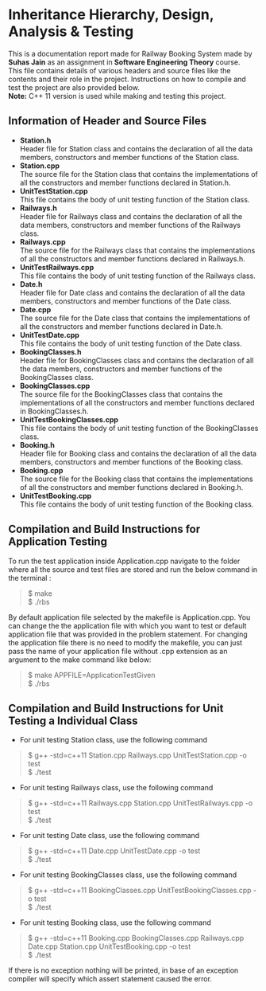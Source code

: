 # Inheritance Hierarchy, Design, Analysis & Testing

This is a documentation report made for Railway Booking System made by **Suhas Jain** as an assignment in **Software Engineering Theory** course. <br/>
This file contains details of various headers and source files like the contents and their role in the project. Instructions on how to compile and test the project are also provided below.<br/>
**Note:** C++ 11 version is used while making and testing this project.

## Information of Header and Source Files
- **Station.h** <br/>
Header file for Station class and contains the declaration of all the data members, constructors and member functions of the Station class.
- **Station.cpp**<br/>
The source file for the Station class that contains the implementations of all the constructors and member functions declared in Station.h.
- **UnitTestStation.cpp**<br/>
This file contains the body of unit testing function of the Station class.
- **Railways.h** <br/>
Header file for Railways class and contains the declaration of all the data members, constructors and member functions of the Railways class.
- **Railways.cpp**<br/>
The source file for the Railways class that contains the implementations of all the constructors and member functions declared in Railways.h.
- **UnitTestRailways.cpp**<br/>
This file contains the body of unit testing function of the Railways class.
- **Date.h** <br/>
Header file for Date class and contains the declaration of all the data members, constructors and member functions of the Date class.
- **Date.cpp**<br/>
The source file for the Date class that contains the implementations of all the constructors and member functions declared in Date.h.
- **UnitTestDate.cpp**<br/>
This file contains the body of unit testing function of the Date class.
- **BookingClasses.h** <br/>
Header file for BookingClasses class and contains the declaration of all the data members, constructors and member functions of the BookingClasses class.
- **BookingClasses.cpp**<br/>
The source file for the BookingClasses class that contains the implementations of all the constructors and member functions declared in BookingClasses.h.
- **UnitTestBookingClasses.cpp**<br/>
This file contains the body of unit testing function of the BookingClasses class.
- **Booking.h** <br/>
Header file for Booking class and contains the declaration of all the data members, constructors and member functions of the Booking class.
- **Booking.cpp**<br/>
The source file for the Booking class that contains the implementations of all the constructors and member functions declared in Booking.h.
- **UnitTestBooking.cpp**<br/>
This file contains the body of unit testing function of the Booking class.

## Compilation and Build Instructions for Application Testing 
To run the test application inside Application.cpp navigate to the folder where all the source and test files are stored and run the below command in the terminal : 
>$ make <br/>
>$ ./rbs

By default application file selected by the makefile is Application.cpp. You can change the the application file with which you want to test or default application file that was provided in the problem statement. For changing the application file there is no need to modify the makefile, you can just pass the name of your application file without .cpp extension as an argument to the make command like below:
>$ make APPFILE=ApplicationTestGiven<br/>
>$ ./rbs  
## Compilation and Build Instructions for Unit Testing a Individual Class
- For unit testing Station class, use the following command 
>$ g++ -std=c++11 Station.cpp Railways.cpp UnitTestStation.cpp -o test<br/>
>$ ./test
- For unit testing Railways class, use the following command 
>$ g++ -std=c++11 Railways.cpp Station.cpp UnitTestRailways.cpp -o test<br/>
>$ ./test
- For unit testing Date class, use the following command 
>$ g++ -std=c++11 Date.cpp UnitTestDate.cpp -o test<br/>
>$ ./test
- For unit testing BookingClasses class, use the following command 
>$ g++ -std=c++11 BookingClasses.cpp UnitTestBookingClasses.cpp -o test<br/>
>$ ./test
- For unit testing Booking class, use the following command 
>$ g++ -std=c++11 Booking.cpp BookingClasses.cpp Railways.cpp Date.cpp Station.cpp UnitTestBooking.cpp -o test<br/>
>$ ./test

If there is no exception nothing will be printed, in base of an exception compiler will specify which assert statement caused the error.
